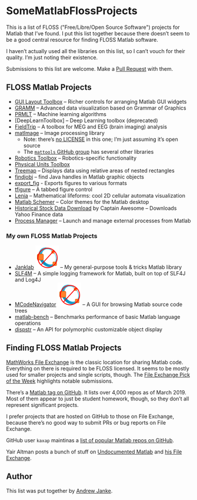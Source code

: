 SomeMatlabFlossProjects
=======================

This is a list of FLOSS ("Free/Libre/Open Source Software") projects for Matlab that I’ve found.
I put this list together because there doesn’t seem to be a good central resource for finding FLOSS Matlab software.

I haven’t actually used all the libraries on this list, so I can’t vouch for their quality.
I’m just noting their existence.

Submissions to this list are welcome.
Make a [Pull Request](https://github.com/apjanke/SomeMatlabFlossProjects/pulls) with them.

## FLOSS Matlab Projects

* [GUI Layout Toolbox](https://www.mathworks.com/matlabcentral/fileexchange/47982-gui-layout-toolbox) – Richer controls for arranging Matlab GUI widgets
* [GRAMM](https://github.com/piermorel/gramm) – Advanced data visualization based on Grammar of Graphics
* [PRMLT](https://github.com/PRML/PRMLT) – Machine learning algorithms
* [DeepLearnToolbox] – Deep Learning toolbox (deprecated)
* [FieldTrip](http://www.fieldtriptoolbox.org/) – A toolbox for MEG and EEG (brain imaging) analysis
* [matImage](https://github.com/mattools/matImage) – Image processing library
  * Note: there’s [no LICENSE](https://github.com/mattools/matImage/issues/3) in this one; I’m just assuming it’s open source
  * The [`mattools` GitHub group](https://github.com/mattools) has several other libraries
* [Robotics Toolbox](https://github.com/petercorke/robotics-toolbox-matlab) – Robotics-specific functionality
* [Physical Units Toolbox](https://www.mathworks.com/matlabcentral/fileexchange/38977-physical-units-toolbox)
* [Treemap](https://www.mathworks.com/matlabcentral/fileexchange/17192-treemap) – Displays data using relative areas of nested rectangles
* [findjobj](https://www.mathworks.com/matlabcentral/fileexchange/14317-findjobj-find-java-handles-of-matlab-graphic-objects) – find Java handles in Matlab graphic objects
* [export_fig](https://www.mathworks.com/matlabcentral/fileexchange/23629-export_fig) - Exports figures to various formats
* [tfigure](https://github.com/curtisma/MATLAB_tfigure) – A tabbed figure control
* [Lenia](https://github.com/Chakazul/Lenia) – Mathematical lifeforms: cool 2D cellular automata visualization
* [Matlab Schemer](https://github.com/scottclowe/matlab-schemer) – Color themes for the Matlab desktop
* [Historical Stock Data Download](https://www.mathworks.com/matlabcentral/fileexchange/37502-historical-stock-data-download-alternate-method) by Captain Awesome – Downloads Yahoo Finance data
* [Process Manager](https://www.mathworks.com/matlabcentral/fileexchange/48164-process-manager) – Launch and manage external processes from Matlab

### My own FLOSS Matlab Projects


* [Janklab](https://github.com/apjanke/janklab) ![Not Octave Compatible][no-octave] – My general-purpose tools & tricks Matlab library
* [SLF4M](https://github.com/apjanke/SLF4M) – A simple logging framework for Matlab, built on top of SLF4J and Log4J
* [MCodeNavigator](https://github.com/apjanke/MCodeNavigator) ![Not Octave Compatible][no-octave] – A GUI for browsing Matlab source code trees
* [matlab-bench](https://github.com/apjanke/matlab-bench) – Benchmarks performance of basic Matlab language operations
* [dispstr](https://github.com/apjanke/dispstr) – An API for polymorphic customizable object display

## Finding FLOSS Matlab Projects

[MathWorks File Exchange](https://www.mathworks.com/matlabcentral/fileexchange/) is the classic location for sharing Matlab code.
Everything on there is required to be FLOSS licensed.
It seems to be mostly used for smaller projects and single scripts, though.
The [File Exchange Pick of the Week](https://blogs.mathworks.com/pick/) highlights notable submissions.

There’s a [Matlab tag on GitHub](https://github.com/topics/matlab).
It lists over 4,000 repos as of March 2019.
Most of them appear to just be student homework, though, so they don’t all represent significant projects.

I prefer projects that are hosted on GitHub to those on File Exchange, because there’s no good way to submit PRs or bug reports on File Exchange.

GitHub user `kaxap` maintinas a [list of popular Matlab repos on GitHub](https://github.com/kaxap/arl/blob/master/README-MATLAB.md).

Yair Altman posts a bunch of stuff on [Undocumented Matlab](https://undocumentedmatlab.com/) and [his File Exchange](https://www.mathworks.com/matlabcentral/fileexchange/?term=authorid%3A27420).

## Author

This list was put together by [Andrew Janke](https://apjanke.net).

[octave]: images/octave-64px-300dpi.png "Octave Compatible"
[no-octave]: images/no-octave-64px-300dpi.png "Not Octave Compatible"
